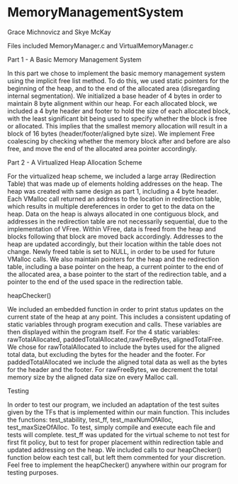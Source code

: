 # MemoryManagementSystem

Grace Michnovicz and Skye McKay

Files included MemoryManager.c and VirtualMemoryManager.c

Part 1 - A Basic Memory Management System

In this part we chose to implement the basic memory management system using the implicit free list method. To do this, we used static pointers for the beginning of the heap, and to the end of the allocated area (disregarding internal segmentation). We initialized a base header of 4 bytes in order to maintain 8 byte alignment within our heap. For each allocated block, we included a 4 byte header and footer to hold the size of each allocated block, with the least significant bit being used to specify whether the block is free or allocated. This implies that the smallest memory allocation will result in a block of 16 bytes (header/footer/aligned byte size). We implement Free coalescing by checking whether the memory block after and before are also free, and move the end of the allocated area pointer accordingly. 

Part 2 - A Virtualized Heap Allocation Scheme

For the virtualized heap scheme, we included a large array (Redirection Table) that was made up of elements holding addresses on the heap. The heap was created with same design as part 1, including a 4 byte header. Each VMalloc call returned an address to the location in redirection table, which results in multiple dereferences in order to get to the data on the heap. Data on the heap is always allocated in one contiguous block, and addresses in the redirection table are not necessarily sequential, due to the implementation of VFree. Within VFree, data is freed from the heap and blocks following that block are moved back accordingly. Addresses to the heap are updated accordingly, but their location within the table does not change. Newly freed table is set to NULL, in order to be used for future VMalloc calls. We also maintain pointers for the heap and the redirection table, including a base pointer on the heap, a current pointer to the end of the allocated area, a base pointer to the start of the redirection table, and a pointer to the end of the used space in the redirection table. 


heapChecker()

We included an embedded function in order to print status updates on the current state of the heap at any point. This includes a consistent updating of static variables through program execution and calls. These variables are then displayed within the program itself. For the 4 static variables: rawTotalAllocated, paddedTotalAllocated,rawFreeBytes, alignedTotalFree. We chose for rawTotalAllocated to include the bytes used for the aligned total data, but excluding the bytes for the header and the footer. For paddedTotalAllocated we include the aligned total data as well as the bytes for the header and the footer. For rawFreeBytes, we decrement the total memory size by the aligned data size on every Malloc call. 

Testing

In order to test our program, we included an adaptation of the test suites given by the TFs that is implemented within our main function. This includes the functions: test_stability, test_ff, test_maxNumOfAlloc, test_maxSizeOfAlloc. To test, simply compile and execute each file and tests will complete. test_ff was updated for the virtual scheme to not test for first fit policy, but to test for proper placement within redirection table and updated addressing on the heap. We included calls to our heapChecker() function below each test call, but left them commented for your discretion. Feel free to implement the heapChecker() anywhere within our program for testing purposes.

